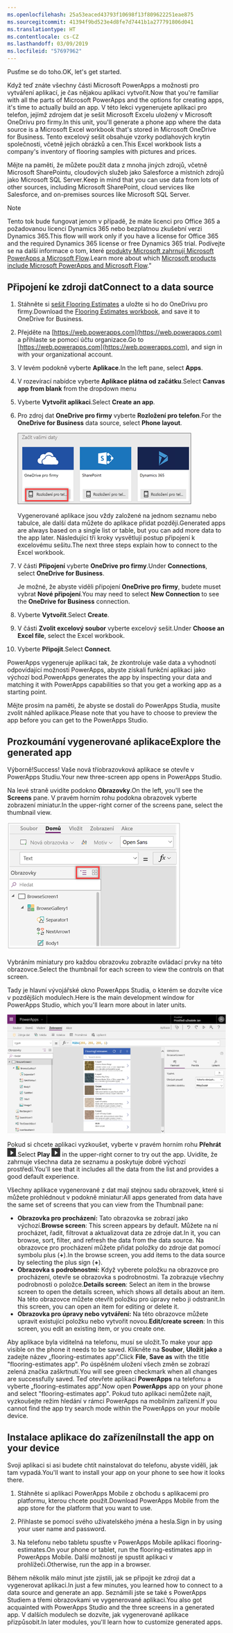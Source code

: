 ```yaml
---
ms.openlocfilehash: 25a53eaced43793f10698f13f809622251eae875
ms.sourcegitcommit: 41394f9bd523e4d8fe7d7441b1a277791806d041
ms.translationtype: HT
ms.contentlocale: cs-CZ
ms.lasthandoff: 03/09/2019
ms.locfileid: "57697962"
---
```

<span data-ttu-id="30096-101">Pusťme se do toho.</span><span class="sxs-lookup"><span data-stu-id="30096-101">OK, let's get started.</span></span>

<span data-ttu-id="30096-102">Když teď znáte všechny části Microsoft PowerApps a možnosti pro vytváření aplikací, je čas nějakou aplikaci vytvořit.</span><span class="sxs-lookup"><span data-stu-id="30096-102">Now that you're familiar with all the parts of Microsoft PowerApps and the options for creating apps, it's time to actually build an app.</span></span> <span data-ttu-id="30096-103">V této lekci vygenerujete aplikaci pro telefon, jejímž zdrojem dat je sešit Microsoft Excelu uložený v Microsoft OneDrivu pro firmy.</span><span class="sxs-lookup"><span data-stu-id="30096-103">In this unit, you'll generate a phone app where the data source is a Microsoft Excel workbook that's stored in Microsoft OneDrive for Business.</span></span> <span data-ttu-id="30096-104">Tento excelový sešit obsahuje vzorky podlahových krytin společnosti, včetně jejich obrázků a cen.</span><span class="sxs-lookup"><span data-stu-id="30096-104">This Excel workbook lists a company's inventory of flooring samples with pictures and prices.</span></span>

<span data-ttu-id="30096-105">Mějte na paměti, že můžete použít data z mnoha jiných zdrojů, včetně Microsoft SharePointu, cloudových služeb jako Salesforce a místních zdrojů jako Microsoft SQL Server.</span><span class="sxs-lookup"><span data-stu-id="30096-105">Keep in mind that you can use data from lots of other sources, including Microsoft SharePoint, cloud services like Salesforce, and on-premises sources like Microsoft SQL Server.</span></span>

> [!NOTE]
> <span data-ttu-id="30096-106">Tento tok bude fungovat jenom v případě, že máte licenci pro Office 365 a požadovanou licenci Dynamics 365 nebo bezplatnou zkušební verzi Dynamics 365.</span><span class="sxs-lookup"><span data-stu-id="30096-106">This flow will work only if you have a license for Office 365 and the required Dynamics 365 license or free Dynamics 365 trial.</span></span> <span data-ttu-id="30096-107">Podívejte se na další informace o tom, které [produkty Microsoft zahrnují Microsoft PowerApps a Microsoft Flow](https://docs.microsoft.com/powerapps/administrator/pricing-billing-skus#licenses).</span><span class="sxs-lookup"><span data-stu-id="30096-107">Learn more about which [Microsoft products include Microsoft PowerApps and Microsoft Flow](https://docs.microsoft.com/powerapps/administrator/pricing-billing-skus#licenses).”</span></span>


## <a name="connect-to-a-data-source"></a><span data-ttu-id="30096-108">Připojení ke zdroji dat</span><span class="sxs-lookup"><span data-stu-id="30096-108">Connect to a data source</span></span>

1. <span data-ttu-id="30096-109">Stáhněte si [sešit Flooring Estimates](https://az787822.vo.msecnd.net/documentation/get-started-from-data/FlooringEstimates.xlsx) a uložte si ho do OneDrivu pro firmy.</span><span class="sxs-lookup"><span data-stu-id="30096-109">Download the [Flooring Estimates workbook](https://az787822.vo.msecnd.net/documentation/get-started-from-data/FlooringEstimates.xlsx), and save it to OneDrive for Business.</span></span>

1. <span data-ttu-id="30096-110">Přejděte na [https://web.powerapps.com](https://web.powerapps.com) a přihlaste se pomocí účtu organizace.</span><span class="sxs-lookup"><span data-stu-id="30096-110">Go to [https://web.powerapps.com](https://web.powerapps.com), and sign in with your organizational account.</span></span>

1. <span data-ttu-id="30096-111">V levém podokně vyberte **Aplikace**.</span><span class="sxs-lookup"><span data-stu-id="30096-111">In the left pane, select **Apps**.</span></span>



1. <span data-ttu-id="30096-112">V rozevírací nabídce vyberte **Aplikace plátna od začátku**.</span><span class="sxs-lookup"><span data-stu-id="30096-112">Select **Canvas app from blank** from the dropdown menu</span></span>


1. <span data-ttu-id="30096-113">Vyberte **Vytvořit aplikaci**.</span><span class="sxs-lookup"><span data-stu-id="30096-113">Select **Create an app**.</span></span> 
1. <span data-ttu-id="30096-114">Pro zdroj dat **OneDrive pro firmy** vyberte **Rozložení pro telefon**.</span><span class="sxs-lookup"><span data-stu-id="30096-114">For the **OneDrive for Business** data source, select **Phone layout**.</span></span>

    ![Aplikace pro telefon ze sharepointového seznamu](../media/powerapps-start-excel.png)

    <span data-ttu-id="30096-116">Vygenerované aplikace jsou vždy založené na jednom seznamu nebo tabulce, ale další data můžete do aplikace přidat později.</span><span class="sxs-lookup"><span data-stu-id="30096-116">Generated apps are always based on a single list or table, but you can add more data to the app later.</span></span> <span data-ttu-id="30096-117">Následující tři kroky vysvětlují postup připojení k excelovému sešitu.</span><span class="sxs-lookup"><span data-stu-id="30096-117">The next three steps explain how to connect to the Excel workbook.</span></span>

1. <span data-ttu-id="30096-118">V části **Připojení** vyberte **OneDrive pro firmy**.</span><span class="sxs-lookup"><span data-stu-id="30096-118">Under **Connections**, select **OneDrive for Business**.</span></span>

    <span data-ttu-id="30096-119">Je možné, že abyste viděli připojení **OneDrive pro firmy**, budete muset vybrat **Nové připojení**.</span><span class="sxs-lookup"><span data-stu-id="30096-119">You may need to select **New Connection** to see the **OneDrive for Business** connection.</span></span>
1. <span data-ttu-id="30096-120">Vyberte **Vytvořit**.</span><span class="sxs-lookup"><span data-stu-id="30096-120">Select **Create**.</span></span>
1. <span data-ttu-id="30096-121">V části **Zvolit excelový soubor** vyberte excelový sešit.</span><span class="sxs-lookup"><span data-stu-id="30096-121">Under **Choose an Excel file**, select the Excel workbook.</span></span>
1. <span data-ttu-id="30096-122">Vyberte **Připojit**.</span><span class="sxs-lookup"><span data-stu-id="30096-122">Select **Connect**.</span></span>

<span data-ttu-id="30096-123">PowerApps vygeneruje aplikaci tak, že zkontroluje vaše data a vyhodnotí odpovídající možnosti PowerApps, abyste získali funkční aplikaci jako výchozí bod.</span><span class="sxs-lookup"><span data-stu-id="30096-123">PowerApps generates the app by inspecting your data and matching it with PowerApps capabilities so that you get a working app as a starting point.</span></span>

<span data-ttu-id="30096-124">Mějte prosím na paměti, že abyste se dostali do PowerApps Studia, musíte zvolit náhled aplikace.</span><span class="sxs-lookup"><span data-stu-id="30096-124">Please note that you have to choose to preview the app before you can get to the PowerApps Studio.</span></span>

## <a name="explore-the-generated-app"></a><span data-ttu-id="30096-125">Prozkoumání vygenerované aplikace</span><span class="sxs-lookup"><span data-stu-id="30096-125">Explore the generated app</span></span>
<span data-ttu-id="30096-126">Výborně!</span><span class="sxs-lookup"><span data-stu-id="30096-126">Success!</span></span> <span data-ttu-id="30096-127">Vaše nová tříobrazovková aplikace se otevře v PowerApps Studiu.</span><span class="sxs-lookup"><span data-stu-id="30096-127">Your new three-screen app opens in PowerApps Studio.</span></span>

<span data-ttu-id="30096-128">Na levé straně uvidíte podokno **Obrazovky**.</span><span class="sxs-lookup"><span data-stu-id="30096-128">On the left, you'll see the **Screens** pane.</span></span> <span data-ttu-id="30096-129">V pravém horním rohu podokna obrazovek vyberte zobrazení miniatur.</span><span class="sxs-lookup"><span data-stu-id="30096-129">In the upper-right corner of the screens pane, select the thumbnail view.</span></span>

![Přepnutí zobrazení](../media/Powerapps-app-nav.png)

<span data-ttu-id="30096-131">Vybráním miniatury pro každou obrazovku zobrazíte ovládací prvky na této obrazovce.</span><span class="sxs-lookup"><span data-stu-id="30096-131">Select the thumbnail for each screen to view the controls on that screen.</span></span> 

<span data-ttu-id="30096-132">Tady je hlavní vývojářské okno PowerApps Studia, o kterém se dozvíte více v pozdějších modulech.</span><span class="sxs-lookup"><span data-stu-id="30096-132">Here is the main development window for PowerApps Studio, which you'll learn more about in later units.</span></span>

![Vygenerovaná aplikace](../media/powerapps-full-screen2.png)

<span data-ttu-id="30096-134">Pokud si chcete aplikaci vyzkoušet, vyberte v pravém horním rohu **Přehrát** ![Šipka pro spuštění náhledu aplikace](../media/powerapps-arrow.png).</span><span class="sxs-lookup"><span data-stu-id="30096-134">Select **Play** ![Start app preview arrow](../media/powerapps-arrow.png) in the upper-right corner to try out the app.</span></span> <span data-ttu-id="30096-135">Uvidíte, že zahrnuje všechna data ze seznamu a poskytuje dobré výchozí prostředí.</span><span class="sxs-lookup"><span data-stu-id="30096-135">You'll see that it includes all the data from the list and provides a good default experience.</span></span>

<span data-ttu-id="30096-136">Všechny aplikace vygenerované z dat mají stejnou sadu obrazovek, které si můžete prohlédnout v podokně miniatur:</span><span class="sxs-lookup"><span data-stu-id="30096-136">All apps generated from data have the same set of screens that you can view from the Thumbnail pane:</span></span>

* <span data-ttu-id="30096-137">**Obrazovka pro procházení:** Tato obrazovka se zobrazí jako výchozí.</span><span class="sxs-lookup"><span data-stu-id="30096-137">**Browse screen**: This screen appears by default.</span></span> <span data-ttu-id="30096-138">Můžete na ní procházet, řadit, filtrovat a aktualizovat data ze zdroje dat.</span><span class="sxs-lookup"><span data-stu-id="30096-138">In it, you can browse, sort, filter, and refresh the data from the data source.</span></span> <span data-ttu-id="30096-139">Na obrazovce pro procházení můžete přidat položky do zdroje dat pomocí symbolu plus (**+**).</span><span class="sxs-lookup"><span data-stu-id="30096-139">In the browse screen, you add items to the data source by selecting the plus sign (**+**).</span></span>
* <span data-ttu-id="30096-140">**Obrazovka s podrobnostmi:** Když vyberete položku na obrazovce pro procházení, otevře se obrazovka s podrobnostmi. Ta zobrazuje všechny podrobnosti o položce.</span><span class="sxs-lookup"><span data-stu-id="30096-140">**Details screen**: Select an item in the browse screen to open the details screen, which shows all details about an item.</span></span> <span data-ttu-id="30096-141">Na této obrazovce můžete otevřít položku pro úpravy nebo ji odstranit.</span><span class="sxs-lookup"><span data-stu-id="30096-141">In this screen, you can open an item for editing or delete it.</span></span>
* <span data-ttu-id="30096-142">**Obrazovka pro úpravy nebo vytváření:** Na této obrazovce můžete upravit existující položku nebo vytvořit novou.</span><span class="sxs-lookup"><span data-stu-id="30096-142">**Edit/create screen**: In this screen, you edit an existing item, or you create one.</span></span>

<span data-ttu-id="30096-143">Aby aplikace byla viditelná na telefonu, musí se uložit.</span><span class="sxs-lookup"><span data-stu-id="30096-143">To make your app visible on the phone it needs to be saved.</span></span> <span data-ttu-id="30096-144">Klikněte na **Soubor**, **Uložit jako** a zadejte název „flooring-estimates app“.</span><span class="sxs-lookup"><span data-stu-id="30096-144">Click **File**, **Save as** with the title "flooring-estimates app".</span></span> <span data-ttu-id="30096-145">Po úspěšném uložení všech změn se zobrazí zelená značka zaškrtnutí.</span><span class="sxs-lookup"><span data-stu-id="30096-145">You will see green checkmark when all changes are successfully saved.</span></span>
<span data-ttu-id="30096-146">Teď otevřete aplikaci **PowerApps** na telefonu a vyberte „flooring-estimates app“.</span><span class="sxs-lookup"><span data-stu-id="30096-146">Now open **PowerApps** app on your phone and select "flooring-estimates app".</span></span> <span data-ttu-id="30096-147">Pokud tuto aplikaci nemůžete najít, vyzkoušejte režim hledání v rámci PowerApps na mobilním zařízení.</span><span class="sxs-lookup"><span data-stu-id="30096-147">If you cannot find the app try search mode within the PowerApps on your mobile device.</span></span>

## <a name="install-the-app-on-your-device"></a><span data-ttu-id="30096-148">Instalace aplikace do zařízení</span><span class="sxs-lookup"><span data-stu-id="30096-148">Install the app on your device</span></span>
<span data-ttu-id="30096-149">Svoji aplikaci si asi budete chtít nainstalovat do telefonu, abyste viděli, jak tam vypadá.</span><span class="sxs-lookup"><span data-stu-id="30096-149">You'll want to install your app on your phone to see how it looks there.</span></span>

1. <span data-ttu-id="30096-150">Stáhněte si aplikaci PowerApps Mobile z obchodu s aplikacemi pro platformu, kterou chcete použít.</span><span class="sxs-lookup"><span data-stu-id="30096-150">Download PowerApps Mobile from the app store for the platform that you want to use.</span></span>

2. <span data-ttu-id="30096-151">Přihlaste se pomocí svého uživatelského jména a hesla.</span><span class="sxs-lookup"><span data-stu-id="30096-151">Sign in by using your user name and password.</span></span>

3. <span data-ttu-id="30096-152">Na telefonu nebo tabletu spusťte v PowerApps Mobile aplikaci flooring-estimates.</span><span class="sxs-lookup"><span data-stu-id="30096-152">On your phone or tablet, run the flooring-estimates app in PowerApps Mobile.</span></span> <span data-ttu-id="30096-153">Další možností je spustit aplikaci v prohlížeči.</span><span class="sxs-lookup"><span data-stu-id="30096-153">Otherwise, run the app in a browser.</span></span>

<span data-ttu-id="30096-154">Během několik málo minut jste zjistili, jak se připojit ke zdroji dat a vygenerovat aplikaci.</span><span class="sxs-lookup"><span data-stu-id="30096-154">In just a few minutes, you learned how to connect to a data source and generate an app.</span></span> <span data-ttu-id="30096-155">Seznámili jste se také s PowerApps Studiem a třemi obrazovkami ve vygenerované aplikaci.</span><span class="sxs-lookup"><span data-stu-id="30096-155">You also got acquainted with PowerApps Studio and the three screens in a generated app.</span></span> <span data-ttu-id="30096-156">V dalších modulech se dozvíte, jak vygenerované aplikace přizpůsobit.</span><span class="sxs-lookup"><span data-stu-id="30096-156">In later modules, you'll learn how to customize generated apps.</span></span>
